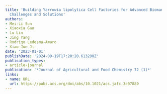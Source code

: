 ```yaml
---
title: 'Building Yarrowia lipolytica Cell Factories for Advanced Biomanufacturing:
  Challenges and Solutions'
authors:
- Mei-Li Sun
- Xiaoxia Gao
- Lu Lin
- Jing Yang
- Rodrigo Ledesma-Amaro
- Xiao-Jun Ji
date: '2023-01-01'
publishDate: '2024-09-19T17:20:20.613290Z'
publication_types:
- article-journal
publication: '*Journal of Agricultural and Food Chemistry 72 (1)*'
links:
- name: URL
  url: https://pubs.acs.org/doi/abs/10.1021/acs.jafc.3c07889
---
```


